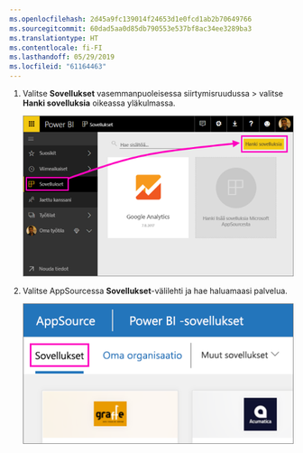 ```yaml
---
ms.openlocfilehash: 2d45a9fc139014f24653d1e0fcd1ab2b70649766
ms.sourcegitcommit: 60dad5aa0d85db790553e537bf8ac34ee3289ba3
ms.translationtype: HT
ms.contentlocale: fi-FI
ms.lasthandoff: 05/29/2019
ms.locfileid: "61164463"
---
```

1. Valitse **Sovellukset** vasemmanpuoleisessa siirtymisruudussa > valitse **Hanki sovelluksia** oikeassa yläkulmassa.
   
     ![Hanki sovelluksia -kuvake](./media/powerbi-service-apps-get-more-apps/power-bi-service-apps-get-apps-1-app-line.png)
2. Valitse AppSourcessa **Sovellukset**-välilehti ja hae haluamaasi palvelua.
   
    ![AppSourcen Sovellukset-välilehti](./media/powerbi-service-apps-get-more-apps/power-bi-appsource-apps.png)

